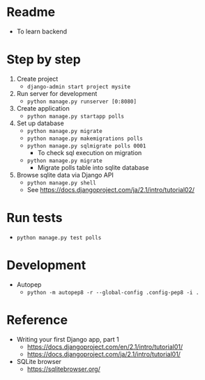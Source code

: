 # Readme
* To learn backend

# Step by step
1. Create project
   * ```django-admin start project mysite```
2. Run server for development
   * ```python manage.py runserver [0:8080]```
3. Create application
   * ```python manage.py startapp polls```
4. Set up database
   * ```python manage.py migrate```
   * ```python manage.py makemigrations polls```
   * ```python manage.py sqlmigrate polls 0001```
      * To check sql execution on migration
   * ```python manage.py migrate```
      * Migrate polls table into sqlite database 
5. Browse sqlite data via Django API
   * ```python manage.py shell```
   * See https://docs.djangoproject.com/ja/2.1/intro/tutorial02/

# Run tests
* ```python manage.py test polls```

# Development
* Autopep
   * ```python -m autopep8 -r --global-config .config-pep8 -i .```

# Reference
* Writing your first Django app, part 1
   * https://docs.djangoproject.com/en/2.1/intro/tutorial01/
   * https://docs.djangoproject.com/ja/2.1/intro/tutorial01/
* SQLite browser
   * https://sqlitebrowser.org/
